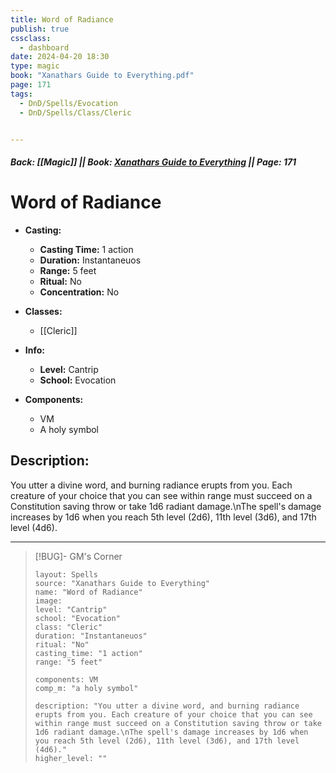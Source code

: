 ```yaml
---
title: Word of Radiance
publish: true
cssclass:
  - dashboard
date: 2024-04-20 18:30
type: magic
book: "Xanathars Guide to Everything.pdf"
page: 171
tags:
  - DnD/Spells/Evocation
  - DnD/Spells/Class/Cleric


---
```


##### Back: [[Magic]] || Book: [Xanathars Guide to Everything](https://drive.google.com/drive/folders/1O5bhpYizcIT5xxAoLOuzCRht_PVS7VSG?usp=sharing) || Page: 171

# Word of Radiance

- **Casting:**
    - **Casting Time:** 1 action
    - **Duration:** Instantaneuos
    - **Range:** 5 feet
    - **Ritual:** No
    - **Concentration:** No
- **Classes:**
    - [[Cleric]]

- **Info:**
    - **Level:** Cantrip
    - **School:** Evocation
- **Components:**
    - VM
    - A holy symbol

## Description:
You utter a divine word, and burning radiance erupts from you. Each creature of your choice that you can see within range must succeed on a Constitution saving throw or take 1d6 radiant damage.\nThe spell's damage increases by 1d6 when you reach 5th level (2d6), 11th level (3d6), and 17th level (4d6).



---

> [!BUG]- GM's Corner
>
> ```statblock
> layout: Spells
> source: "Xanathars Guide to Everything"
> name: "Word of Radiance"
> image: 
> level: "Cantrip"
> school: "Evocation"
> class: "Cleric"
> duration: "Instantaneuos"
> ritual: "No"
> casting_time: "1 action"
> range: "5 feet"
>
> components: VM
> comp_m: "a holy symbol"
>
> description: "You utter a divine word, and burning radiance erupts from you. Each creature of your choice that you can see within range must succeed on a Constitution saving throw or take 1d6 radiant damage.\nThe spell's damage increases by 1d6 when you reach 5th level (2d6), 11th level (3d6), and 17th level (4d6)."
> higher_level: ""
> ```
